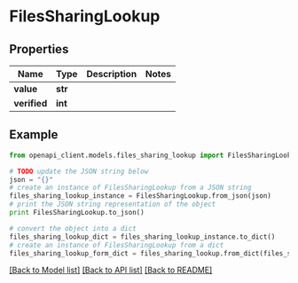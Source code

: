# FilesSharingLookup


## Properties
Name | Type | Description | Notes
------------ | ------------- | ------------- | -------------
**value** | **str** |  | 
**verified** | **int** |  | 

## Example

```python
from openapi_client.models.files_sharing_lookup import FilesSharingLookup

# TODO update the JSON string below
json = "{}"
# create an instance of FilesSharingLookup from a JSON string
files_sharing_lookup_instance = FilesSharingLookup.from_json(json)
# print the JSON string representation of the object
print FilesSharingLookup.to_json()

# convert the object into a dict
files_sharing_lookup_dict = files_sharing_lookup_instance.to_dict()
# create an instance of FilesSharingLookup from a dict
files_sharing_lookup_form_dict = files_sharing_lookup.from_dict(files_sharing_lookup_dict)
```
[[Back to Model list]](../README.md#documentation-for-models) [[Back to API list]](../README.md#documentation-for-api-endpoints) [[Back to README]](../README.md)


